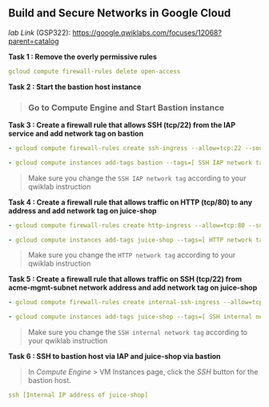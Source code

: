 ## Build and Secure Networks in Google Cloud

*lab Link* (GSP322): https://google.qwiklabs.com/focuses/12068?parent=catalog

**Task 1 : Remove the overly permissive rules**
```yaml
gcloud compute firewall-rules delete open-access
```

**Task 2 : Start the bastion host instance**
> ### Go to Compute Engine and **Start Bastion instance**

**Task 3 : Create a firewall rule that allows SSH (tcp/22) from the IAP service and add network tag on bastion**
```yaml
- gcloud compute firewall-rules create ssh-ingress --allow=tcp:22 --source-ranges 35.235.240.0/20 --target-tags [ SSH IAP network tag ] --network acme-vpc

- gcloud compute instances add-tags bastion --tags=[ SSH IAP network tag ] --zone=us-central1-b
```
> Make sure you change the `SSH IAP network tag` according to your qwiklab instruction

**Task 4 : Create a firewall rule that allows traffic on HTTP (tcp/80) to any address and add network tag on juice-shop**
```yaml
- gcloud compute firewall-rules create http-ingress --allow=tcp:80 --source-ranges 0.0.0.0/0 --target-tags [ HTTP network tag ] --network acme-vpc

- gcloud compute instances add-tags juice-shop --tags=[ HTTP network tag ] --zone=us-central1-b
```
> Make sure you change the `HTTP network tag` according to your qwiklab instruction

**Task 5 : Create a firewall rule that allows traffic on SSH (tcp/22) from acme-mgmt-subnet network address and add network tag on juice-shop**
```yaml
- gcloud compute firewall-rules create internal-ssh-ingress --allow=tcp:22 --source-ranges 192.168.10.0/24 --target-tags [ SSH internal network tag ] --network acme-vpc

- gcloud compute instances add-tags juice-shop --tags=[ SSH internal network tag ] --zone=us-central1-b
```
> Make sure you change the `SSH internal network tag` according to your qwiklab instruction

**Task 6 : SSH to bastion host via IAP and juice-shop via bastion**
> In *Compute Engine* > VM Instances page, click the *SSH* button for the bastion host.
```yaml
ssh [Internal IP address of juice-shop]
```